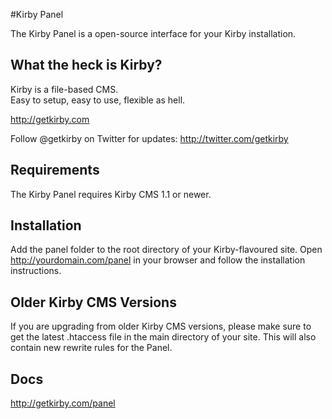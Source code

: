 #Kirby Panel

The Kirby Panel is a open-source interface for your Kirby installation.

## What the heck is Kirby?

Kirby is a file-based CMS.   
Easy to setup, easy to use, flexible as hell.

<http://getkirby.com>

Follow @getkirby on Twitter for updates: http://twitter.com/getkirby

## Requirements

The Kirby Panel requires Kirby CMS 1.1 or newer.  

## Installation

Add the panel folder to the root directory of your Kirby-flavoured site. Open http://yourdomain.com/panel in your browser and follow the installation instructions. 

## Older Kirby CMS Versions

If you are upgrading from older Kirby CMS versions, please make sure to get the latest .htaccess file in the main directory of your site. This will also contain new rewrite rules for the Panel.

## Docs

<http://getkirby.com/panel>  
